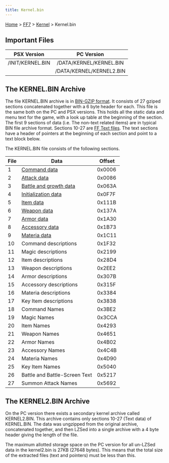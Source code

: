 ```yaml
---
title: Kernel.bin
---
```


[Home](Main%20Page.md) > [FF7](FF7.md) > [Kernel](FF7/Kernel.md) > Kernel.bin

## Important Files

|   PSX Version    |        PC Version        |
|:----------------:|:------------------------:|
| /INIT/KERNEL.BIN | /DATA/KERNEL/KERNEL.BIN  |
|                  | /DATA/KERNEL/KERNEL2.BIN |

## The KERNEL.BIN Archive

The file KERNEL.BIN archive is in [BIN-GZIP format][]. It consists of 27
gziped sections concatenated together with a 6 byte header for each.
This file is the same both on the PC and PSX versions. This holds all
the static data and menu text for the game, with a look up table at the
beginning of the section. The first 9 sections of data (i.e. The
non-text related items) are in typical BIN file archive format. Sections
10-27 are [FF Text files][]. The text sections have a header of pointers
at the beginning of each section and point to a text block below.

The KERNEL.BIN file consists of the following sections.

| File | Data                          | Offset |
|------|-------------------------------|--------|
| 1    | [Command data][]              | 0x0006 |
| 2    | [Attack data][]               | 0x0086 |
| 3    | [Battle and growth data][]    | 0x063A |
| 4    | [Initialization data][]       | 0x0F7F |
| 5    | [Item data][]                 | 0x111B |
| 6    | [Weapon data][]               | 0x137A |
| 7    | [Armor data][]                | 0x1A30 |
| 8    | [Accessory data][]            | 0x1B73 |
| 9    | [Materia data][]              | 0x1C11 |
| 10   | Command descriptions          | 0x1F32 |
| 11   | Magic descriptions            | 0x2199 |
| 12   | Item descriptions             | 0x28D4 |
| 13   | Weapon descriptions           | 0x2EE2 |
| 14   | Armor descriptions            | 0x307B |
| 15   | Accessory descriptions        | 0x315F |
| 16   | Materia descriptions          | 0x3384 |
| 17   | Key Item descriptions         | 0x3838 |
| 18   | Command Names                 | 0x3BE2 |
| 19   | Magic Names                   | 0x3CCA |
| 20   | Item Names                    | 0x4293 |
| 21   | Weapon Names                  | 0x4651 |
| 22   | Armor Names                   | 0x4B02 |
| 23   | Accessory Names               | 0x4C4B |
| 24   | Materia Names                 | 0x4D90 |
| 25   | Key Item Names                | 0x5040 |
| 26   | Battle and Battle-Screen Text | 0x5217 |
| 27   | Summon Attack Names           | 0x5692 |

## The KERNEL2.BIN Archive

On the PC version there exists a secondary kernel archive called
KERNEL2.BIN. This archive contains only sections 10-27 (Text data) of
KERNEL.BIN. The data was ungzipped from the original archive,
concatenated together, and then LZSed into a single archive with a 4
byte header giving the length of the file.

The maximum allotted storage space on the PC version for all un-LZSed
data in the kernel2.bin is 27KB (27648 bytes). This means that the total
size of the extracted files (text and pointers) must be less than this.

  [BIN-GZIP format]: ../Low%20level%20libraries.md#BIN-GZIP%20Type%20Archives
    "wikilink"
  [FF Text files]: ../../FF%20Text.md "wikilink"
  [Command data]: ../../Command%20data.md "wikilink"
  [Attack data]: ../../Attack%20data.md "wikilink"
  [Battle and growth data]: ../../Battle%20and%20growth%20data.md "wikilink"
  [Initialization data]: ../../Character%20starting%20stats.md "wikilink"
  [Item data]: ../../Item%20data.md "wikilink"
  [Weapon data]: ../../Weapon%20data.md "wikilink"
  [Armor data]: ../../Armor%20data.md "wikilink"
  [Accessory data]: ../../Accessory%20data.md "wikilink"
  [Materia data]: ../../Materia%20data.md "wikilink"
